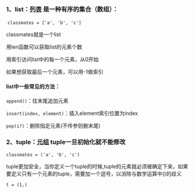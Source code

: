 ### 1、list：<u>列表</u> 是一种有序的集合（数组）：

​	`classmates = ['a', 'b', 'c'] `

classmates就是一个list

用len函数可以获取list的元素个数

用索引访问list中的每一个元素，从0开始

如果想获取最后一个元素，可以用-1做索引

#### list中一些常见的方法：

`append()`：往末尾追加元素

`insert(index, element)`：插入element索引位置为index

`pop(i?)`：删除指定元素(不传参则删末尾)

### 2、tuple：<u>元组</u> tuple一旦初始化就不能修改

`classmates = ('a', 'b', 'c')`

tuple更加安全，当你定义一个tuple的时候,tuple的元素就必须被确定下来，如果要定义只有一个元素的tuple，需要加一个逗号，以消除与数学运算中()的歧义

`t = (1,)`